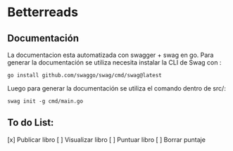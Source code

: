 # Betterreads

## Documentación

La documentacion esta automatizada con swagger + swag en go.
Para generar la documentación se utiliza necesita instalar la CLI de Swag con :

```shell
go install github.com/swaggo/swag/cmd/swag@latest
```

Luego para generar la documentación se utiliza el comando dentro de src/:

```shell
swag init -g cmd/main.go
```

## To do List:

[x] Publicar libro
[ ] Visualizar libro
[ ] Puntuar libro
[ ] Borrar puntaje
